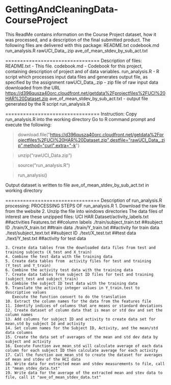 # GettingAndCleaningData-CourseProject
This ReadMe contains information on the Course Project dataset, how it was processed, and a description of the final submitted product.
The following files are delivered with this package:
README.txt 
codebook.md
run_analysis.R
rawUCI_Data_.zip
ave_of_mean_stdev_by_sub_act.txt

================================
Description of files:
README.txt - This file.
codebook.md - Codebook for this project, containing description of project and of data variables.
run_analysis.R - R script which processes input data files and generates output file, as specified by the assignment
rawUCI_Data_.zip - zip file of raw input data downloaded from the URL https://d396qusza40orc.cloudfront.net/getdata%2Fprojectfiles%2FUCI%20HAR%20Dataset.zip 
ave_of_mean_stdev_by_sub_act.txt - output file generated by the R script run_analysis.R

================================
Instruction:
Copy run_analysis.R into the working directory
Go to R command prompt and execute the following:

>download.file("https://d396qusza40orc.cloudfront.net/getdata%2Fprojectfiles%2FUCI%20HAR%20Dataset.zip",destfile="rawUCI_Data_.zip",method="curl",extra="-k")

>unzip("rawUCI_Data.zip")

>source("run_analysis.R")

>run_analysis()

Output dataset is written to file ave_of_mean_stdev_by_sub_act.txt in working directory

================================
Description of run_analysis.R processing:
PROCESSING STEPS OF run_analysis.R
    1. Download the raw file from the website
    2. Unzip the file into windows directories
       The data files of interest are these unzipped files:
          UCI HAR Dataset/activity_labels.txt              ##activities
          Features.txt                                     ##column labels
          ./train/subject_train.txt                        ##subject ID
          ./train/X_train.txt                              ##train data
          ./train/Y_train.txt                              ##activity for train data 
          ./test/subject_text.txt                          ##subject ID
          ./text/X_test.txt                                ##test data
          ./text/Y_test.txt                                ##activity for test data

    3. Create data tables from the downloaded data files from test and training subjects (X_test and X_train)
    4. Combine the test data with the training data 
    5. Create data tables from  activity files for test and training (Y_test and Y_train)
    6. Combine the activity test data with the training data
    7. Create data tables from subject ID files for test and training (subject_test and subject_train)
    8. Combine the subject ID test data with the training data
    9. Translate the activity integer values in Y_train.test to descriptive values
       Execute the function convert to do the translation
    10. Extract the column names for the data from the features file 
    11. Identify indices of columns that are means or standard deviations
    12. Create dataset of column data that is mean or std dev and set the column names
    13. Add columns for subject ID and activity to create data set for mean,std by subject Id and activity
    14. Set column names for the Subject ID, Activity, and the mean/std data columns
    15. Create the data set of averages of the mean and std dev data by subject and activity
    16. Execute Function ave_mean_std will calculate average of each data column for each subject ID then calculate average for each activity
    17. Call the function ave_mean_std to create the dataset for averages of mean and stdev of the HCI data
    18. Write data for extracted mean and stdev measurements to file, call it "mean_stdev_data.txt" 
    19. Write data for the average of the extracted mean and stev data to file, call it "ave_of_mean_stdev_data.txt"
